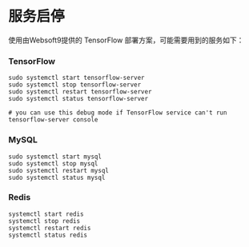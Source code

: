# 服务启停

使用由Websoft9提供的 TensorFlow 部署方案，可能需要用到的服务如下：

### TensorFlow

```shell
sudo systemctl start tensorflow-server
sudo systemctl stop tensorflow-server
sudo systemctl restart tensorflow-server
sudo systemctl status tensorflow-server

# you can use this debug mode if TensorFlow service can't run
tensorflow-server console
```

### MySQL

```shell
sudo systemctl start mysql
sudo systemctl stop mysql
sudo systemctl restart mysql
sudo systemctl status mysql
```

### Redis

```shell
systemctl start redis
systemctl stop redis
systemctl restart redis
systemctl status redis
```

